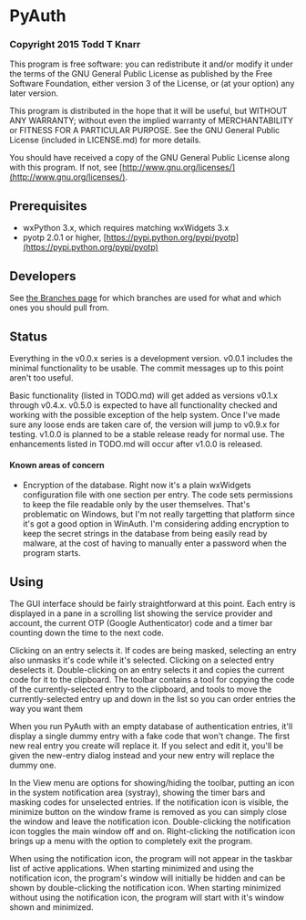 # PyAuth

### Copyright 2015 Todd T Knarr

This program is free software: you can redistribute it and/or modify it under
the terms of the GNU General Public License as published by the Free Software
Foundation, either version 3 of the License, or (at your option) any later
version.

This program is distributed in the hope that it will be useful, but WITHOUT
ANY WARRANTY; without even the implied warranty of MERCHANTABILITY or FITNESS
FOR A PARTICULAR PURPOSE. See the GNU General Public License (included in
LICENSE.md) for more details.

You should have received a copy of the GNU General Public License along with
this program. If not, see
[http://www.gnu.org/licenses/](http://www.gnu.org/licenses/).

## Prerequisites

* wxPython 3.x, which requires matching wxWidgets 3.x
* pyotp 2.0.1 or higher, [https://pypi.python.org/pypi/pyotp](https://pypi.python.org/pypi/pyotp)

## Developers

See [the Branches page](https://github.com/tknarr/PyAuth/wiki/Branches) for
which branches are used for what and which ones you should pull from.

## Status

Everything in the v0.0.x series is a development version. v0.0.1 includes the
minimal functionality to be usable. The commit messages up to this point aren't
too useful.

Basic functionality (listed in TODO.md) will get added as versions v0.1.x
through v0.4.x. v0.5.0 is expected to have all functionality checked and
working with the possible exception of the help system. Once I've made sure
any loose ends are taken care of, the version will jump to v0.9.x for
testing. v1.0.0 is planned to be a stable release ready for normal use. The
enhancements listed in TODO.md will occur after v1.0.0 is released.

#### Known areas of concern

* Encryption of the database. Right now it's a plain wxWidgets configuration
  file with one section per entry. The code sets permissions to keep the file
  readable only by the user themselves. That's problematic on Windows, but I'm
  not really targetting that platform since it's got a good option in
  WinAuth. I'm considering adding encryption to keep the secret strings in the
  database from being easily read by malware, at the cost of having to
  manually enter a password when the program starts.

## Using

The GUI interface should be fairly straightforward at this point. Each entry
is displayed in a pane in a scrolling list showing the service provider and
account, the current OTP (Google Authenticator) code and a timer bar counting
down the time to the next code.

Clicking on an entry selects it. If codes are being masked, selecting an entry
also unmasks it's code while it's selected. Clicking on a selected entry
deselects it. Double-clicking on an entry selects it and copies the current
code for it to the clipboard. The toolbar contains a tool for copying the
code of the currently-selected entry to the clipboard, and tools to move the
currently-selected entry up and down in the list so you can order entries the
way you want them

When you run PyAuth with an empty database of authentication entries, it'll
display a single dummy entry with a fake code that won't change. The first new
real entry you create will replace it. If you select and edit it, you'll be
given the new-entry dialog instead and your new entry will replace the dummy
one.

In the View menu are options for showing/hiding the toolbar, putting an icon
in the system notification area (systray), showing the timer bars and masking
codes for unselected entries. If the notification icon is visible, the
minimize button on the window frame is removed as you can simply close the
window and leave the notification icon. Double-clicking the notification icon
toggles the main window off and on. Right-clicking the notification icon
brings up a menu with the option to completely exit the program.

When using the notification icon, the program will not appear in the taskbar
list of active applications. When starting minimized and using the
notification icon, the program's window will initially be hidden and can be
shown by double-clicking the notification icon. When starting minimized
without using the notification icon, the program will start with it's window
shown and minimized.
